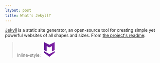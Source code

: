 ```yaml
---
layout: post
title: What's Jekyll?
---
```


[Jekyll](http://jekyllrb.com) is a static site generator, an open-source tool for creating simple yet powerful websites of all shapes and sizes. From [the project's readme](https://github.com/jekyll/jekyll/blob/master/README.markdown):

>Inline-style: 
![alt text](https://github.com/adam-p/markdown-here/raw/master/src/common/images/icon48.png "Logo Title Text 1")



